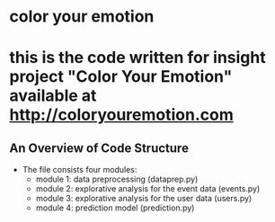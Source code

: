 # color your emotion


this is the code written for insight project "Color Your Emotion" available at http://coloryouremotion.com
===========================================================================================================
## An Overview of Code Structure
- The file consists four modules:
  - module 1: data preprocessing (dataprep.py)
  - module 2: explorative analysis for the event data (events.py)
  - module 3: explorative analysis for the user data (users.py)
  - module 4: prediction model (prediction.py)


